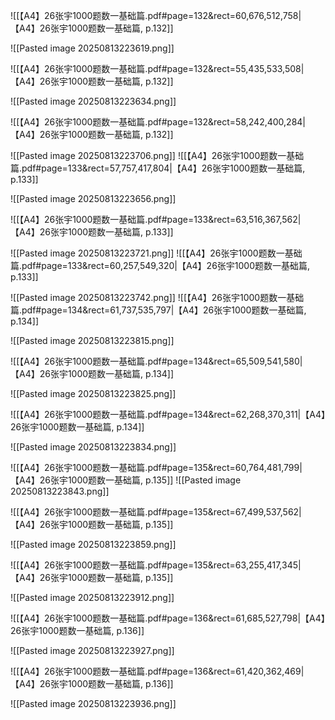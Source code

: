 ![[【A4】26张宇1000题数一基础篇.pdf#page=132&rect=60,676,512,758|【A4】26张宇1000题数一基础篇, p.132]]

![[Pasted image 20250813223619.png]]

![[【A4】26张宇1000题数一基础篇.pdf#page=132&rect=55,435,533,508|【A4】26张宇1000题数一基础篇, p.132]]

![[Pasted image 20250813223634.png]]

![[【A4】26张宇1000题数一基础篇.pdf#page=132&rect=58,242,400,284|【A4】26张宇1000题数一基础篇, p.132]]

![[Pasted image 20250813223706.png]]
![[【A4】26张宇1000题数一基础篇.pdf#page=133&rect=57,757,417,804|【A4】26张宇1000题数一基础篇, p.133]]

![[Pasted image 20250813223656.png]]

![[【A4】26张宇1000题数一基础篇.pdf#page=133&rect=63,516,367,562|【A4】26张宇1000题数一基础篇, p.133]]

![[Pasted image 20250813223721.png]]
![[【A4】26张宇1000题数一基础篇.pdf#page=133&rect=60,257,549,320|【A4】26张宇1000题数一基础篇, p.133]]

![[Pasted image 20250813223742.png]]
![[【A4】26张宇1000题数一基础篇.pdf#page=134&rect=61,737,535,797|【A4】26张宇1000题数一基础篇, p.134]]

![[Pasted image 20250813223815.png]]

![[【A4】26张宇1000题数一基础篇.pdf#page=134&rect=65,509,541,580|【A4】26张宇1000题数一基础篇, p.134]]

![[Pasted image 20250813223825.png]]

![[【A4】26张宇1000题数一基础篇.pdf#page=134&rect=62,268,370,311|【A4】26张宇1000题数一基础篇, p.134]]

![[Pasted image 20250813223834.png]]

![[【A4】26张宇1000题数一基础篇.pdf#page=135&rect=60,764,481,799|【A4】26张宇1000题数一基础篇, p.135]]
![[Pasted image 20250813223843.png]]


![[【A4】26张宇1000题数一基础篇.pdf#page=135&rect=67,499,537,562|【A4】26张宇1000题数一基础篇, p.135]]

![[Pasted image 20250813223859.png]]

![[【A4】26张宇1000题数一基础篇.pdf#page=135&rect=63,255,417,345|【A4】26张宇1000题数一基础篇, p.135]]

![[Pasted image 20250813223912.png]]

![[【A4】26张宇1000题数一基础篇.pdf#page=136&rect=61,685,527,798|【A4】26张宇1000题数一基础篇, p.136]]

![[Pasted image 20250813223927.png]]

![[【A4】26张宇1000题数一基础篇.pdf#page=136&rect=61,420,362,469|【A4】26张宇1000题数一基础篇, p.136]]

![[Pasted image 20250813223936.png]]

